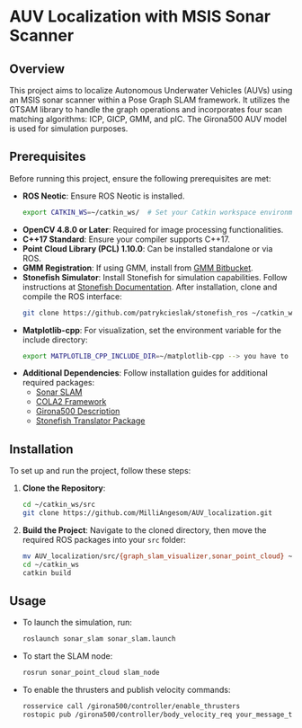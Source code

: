 # AUV Localization with MSIS Sonar Scanner

## Overview
This project aims to localize Autonomous Underwater Vehicles (AUVs) using an MSIS sonar scanner within a Pose Graph SLAM framework. It utilizes the GTSAM library to handle the graph operations and incorporates four scan matching algorithms: ICP, GICP, GMM, and pIC. The Girona500 AUV model is used for simulation purposes.

## Prerequisites
Before running this project, ensure the following prerequisites are met:
- **ROS Neotic**: Ensure ROS Neotic is installed.
    ```bash
    export CATKIN_WS=~/catkin_ws/  # Set your Catkin workspace environment variable appropriately.
    ```
- **OpenCV 4.8.0 or Later**: Required for image processing functionalities.
- **C++17 Standard**: Ensure your compiler supports C++17.
- **Point Cloud Library (PCL) 1.10.0**: Can be installed standalone or via ROS.
- **GMM Registration**: If using GMM, install from [GMM Bitbucket](https://bitbucket.org/gmmregistration/gmm_registration/src/master/).
- **Stonefish Simulator**: Install Stonefish for simulation capabilities. Follow instructions at [Stonefish Documentation](https://stonefish.readthedocs.io/en/latest/install.html). After installation, clone and compile the ROS interface:
    ```bash
    git clone https://github.com/patrykcieslak/stonefish_ros ~/catkin_ws/src/
    ```
- **Matplotlib-cpp**: For visualization, set the environment variable for the include directory:
    ```bash
    export MATPLOTLIB_CPP_INCLUDE_DIR=~/matplotlib-cpp --> you have to replace with the correct path where you have saved matplotlib-cpp
    ```
- **Additional Dependencies**: Follow installation guides for additional required packages:
  - [Sonar SLAM](https://bitbucket.org/udg_cirs/sonar_slam)
  - [COLA2 Framework](https://bitbucket.org/iquarobotics/cola2_wiki/src/master/basic_installation.md)
  - [Girona500 Description](https://bitbucket.org/udg_cirs/girona500_description/src/master/)
  - [Stonefish Translator Package](https://bitbucket.org/udg_cirs/cola2_stonefish/src/master/)

## Installation
To set up and run the project, follow these steps:

1. **Clone the Repository**:
    ```bash
    cd ~/catkin_ws/src
    git clone https://github.com/MilliAngesom/AUV_localization.git
    ```

2. **Build the Project**:
    Navigate to the cloned directory, then move the required ROS packages into your `src` folder:
    ```bash
    mv AUV_localization/src/{graph_slam_visualizer,sonar_point_cloud} ~/catkin_ws/src/
    cd ~/catkin_ws
    catkin build
    ```

## Usage
- To launch the simulation, run:
    ```bash
    roslaunch sonar_slam sonar_slam.launch
    ```
- To start the SLAM node:
    ```bash
    rosrun sonar_point_cloud slam_node
    ```
- To enable the thrusters and publish velocity commands:
    ```bash
    rosservice call /girona500/controller/enable_thrusters
    rostopic pub /girona500/controller/body_velocity_req your_message_type '{stamp: now, frame_id: "world_ned", requester: "test", priority: 30}'
    ```
